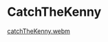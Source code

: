 # CatchTheKenny
[catchTheKenny.webm](https://github.com/De3ph/CatchTheKenny/assets/62203579/72c58134-b34e-4c93-8843-48dbe8c2cb20)
